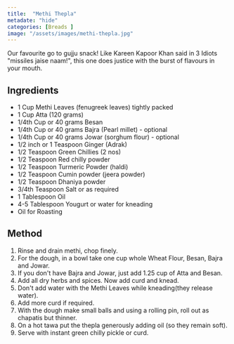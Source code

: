 ```yaml
---
title:  "Methi Thepla"
metadate: "hide"
categories: [Breads ]
image: "/assets/images/methi-thepla.jpg"
---
```


Our favourite go to gujju snack! Like Kareen Kapoor Khan said in 3 Idiots "missiles jaise naam!", this one does justice with the burst of flavours in your mouth.

## Ingredients

- 1 Cup Methi Leaves (fenugreek leaves) tightly packed
- 1 Cup Atta (120 grams)
- 1/4th Cup or 40 grams Besan
- 1/4th Cup or 40 grams Bajra (Pearl millet) - optional
- 1/4th Cup or 40 grams Jowar (sorghum flour) - optional
- 1/2 inch or 1 Teaspoon Ginger (Adrak)
- 1/2 Teaspoon Green Chillies (2 nos)
- 1/2 Teaspoon Red chilly powder
- 1/2 Teaspoon Turmeric Powder (haldi)
- 1/2 Teaspoon Cumin powder (jeera powder)
- 1/2 Teaspoon Dhaniya powder 
- 3/4th Teaspoon Salt or as required
- 1 Tablespoon Oil
- 4-5 Tablespoon Yougurt or water for kneading
- Oil for Roasting

## Method

1. Rinse and drain methi, chop finely.
2. For the dough, in a bowl take one cup whole Wheat Flour, Besan, Bajra and Jowar.
3. If you don't have Bajra and Jowar, just add 1.25 cup of Atta and Besan. 
4. Add all dry herbs and spices. Now add curd and knead. 
5. Don't add water with the Methi Leaves while kneading(they release water).
6. Add more curd if required. 
7. With the dough make small balls and using a rolling pin, roll out as chapatis but thinner. 
8. On a hot tawa put the thepla generously adding oil (so they remain soft).
9. Serve with instant green chilly pickle or curd.

